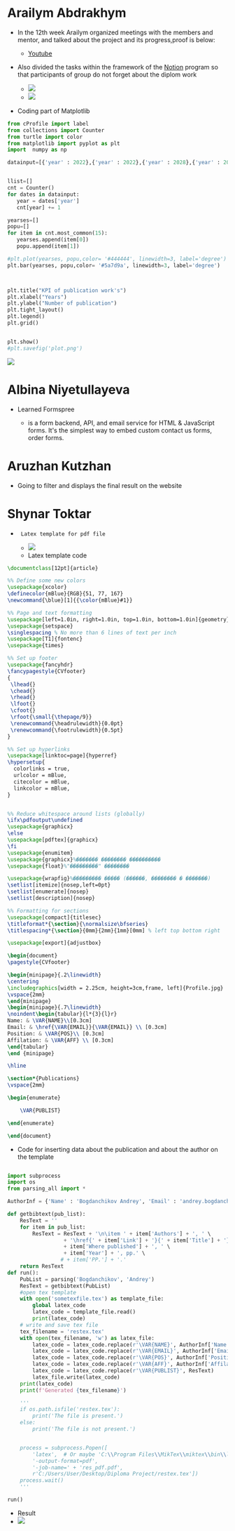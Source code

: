 # Arailym Abdrakhym
*    In the 12th week Arailym organized meetings with the members and mentor, and talked about the project and its progress,proof is below:
      + [Youtube](https://youtu.be/JjgyT0YKU1M)

*   Also divided the tasks within the framework of the [Notion](https://www.notion.so/c96f404fd204448ca2ba0e2da8b3b767?v=3b7a048427274732b44eaa8537c5ba3e) program so that participants of group do not forget about the diplom work
    + ![](https://github.com/SuleymanDemirelKazakhstan/diploma-project-april/blob/main/Diploma%20Document/figures/12.png)
    + ![](https://github.com/SuleymanDemirelKazakhstan/diploma-project-april/blob/main/Diploma%20Document/figures/12_1.png)

   * Coding part of Matplotlib
 ````py
 from cProfile import label
from collections import Counter
from turtle import color
from matplotlib import pyplot as plt
import  numpy as np

datainput=[{'year' : 2022},{'year' : 2022},{'year' : 2028},{'year' : 2028},{'year' : 2029},{'year' : 2023},{'year' : 2021},{'year' : 2020},{'year' : 2021}, {'year' : 2018},{'year' : 2019},{'year' : 2021},{'year' : 2020},{'year' : 2022}]


llist=[]
cnt = Counter()
for dates in datainput:
    year = dates['year']
    cnt[year] += 1

yearses=[]
popu=[]
for item in cnt.most_common(15):
    yearses.append(item[0])
    popu.append(item[1])

#plt.plot(yearses, popu,color= '#444444', linewidth=3, label='degree')
plt.bar(yearses, popu,color= '#5a7d9a', linewidth=3, label='degree')



plt.title("KPI of publication work's")
plt.xlabel("Years")
plt.ylabel("Number of publication")
plt.tight_layout()
plt.legend()
plt.grid() 


plt.show()
#plt.savefig('plot.png')
 ````
   ![](https://github.com/SuleymanDemirelKazakhstan/diploma-project-april/blob/main/Diploma%20Document/figures/matplotlibres.jpg)
      

# Albina Niyetullayeva
* Learned Formspree
  
   * is a form backend, API, and email service for HTML & JavaScript forms. It's the simplest way to embed custom contact us forms, order forms.
# Aruzhan Kutzhan

* Going to filter and displays the final result on the website


# Shynar Toktar
*      Latex template for pdf file
  
   + ![](https://github.com/SuleymanDemirelKazakhstan/diploma-project-april/blob/main/Diploma%20Document/figures/Sh_1.jpg)
   + Latex template code
````latex
\documentclass[12pt]{article}

%% Define some new colors
\usepackage{xcolor}
\definecolor{mBlue}{RGB}{51, 77, 167}
\newcommand{\blue}[1]{{\color{mBlue}#1}}

%% Page and text formatting
\usepackage[left=1.0in, right=1.0in, top=1.0in, bottom=1.0in]{geometry} % margins
\usepackage{setspace}
\singlespacing % No more than 6 lines of text per inch
\usepackage[T1]{fontenc}
\usepackage{times}

%% Set up footer
\usepackage{fancyhdr}
\fancypagestyle{CVfooter}
{
 \lhead{}
 \chead{}
 \rhead{}
 \lfoot{}
 \cfoot{}
 \rfoot{\small{\thepage/9}}
 \renewcommand{\headrulewidth}{0.0pt}
 \renewcommand{\footrulewidth}{0.5pt}
}

%% Set up hyperlinks
\usepackage[linktoc=page]{hyperref}
\hypersetup{
  colorlinks = true,
  urlcolor = mBlue,
  citecolor = mBlue,
  linkcolor = mBlue,
}


%% Reduce whitespace around lists (globally)
\ifx\pdfoutput\undefined
\usepackage{graphicx}
\else
\usepackage[pdftex]{graphicx}
\fi
\usepackage{enumitem}
\usepackage{graphicx}%������� �������� ����������
\usepackage{float}%"���������" ��������

\usepackage{wrapfig}%��������� ����� (������, �������� � �������)
\setlist[itemize]{nosep,left=0pt}
\setlist[enumerate]{nosep}
\setlist[description]{nosep}

%% Formatting for sections
\usepackage[compact]{titlesec}
\titleformat*{\section}{\normalsize\bfseries}
\titlespacing*{\section}{0mm}{2mm}{1mm}[0mm] % left top bottom right

\usepackage[export]{adjustbox}

\begin{document}
\pagestyle{CVfooter}

\begin{minipage}{.2\linewidth}
\centering
\includegraphics[width = 2.25cm, height=3cm,frame, left]{Profile.jpg}
\vspace{2mm}
\end{minipage}
\begin{minipage}{.7\linewidth}
\noindent\begin{tabular}{l*{3}{l}r}
Name: & \VAR{NAME}\\[0.3cm]
Email: & \href{\VAR{EMAIL}}{\VAR{EMAIL}} \\ [0.3cm]
Position: & \VAR{POS}\\ [0.3cm]
Affilation: & \VAR{AFF} \\ [0.3cm]
\end{tabular}
\end {minipage}

\hline

\section*{Publications}
\vspace{2mm}

\begin{enumerate}

    \VAR{PUBLIST}

\end{enumerate}

\end{document}
````
   + Code for inserting data about the publication and about the author on the template

````py

import subprocess
import os
from parsing_all import *

AuthorInf = {'Name' : 'Bogdanchikov Andrey', 'Email' : 'andrey.bogdanchikov@sdu.edu.kz', 'Position':'Associate Professor in Computer Sciences Department', 'Affilation':'Suleyman Demirel University'}

def getbibtext(pub_list):
    ResText = ''
    for item in pub_list:
        ResText = ResText + '\n\item ' + item['Authors'] + ', ' \
                  + '\href{' + item['Link'] + '}{' + item['Title'] + '}, '\
                  + item['Where published'] + ', ' \
                  + item['Year'] + ', pp.' \
                 # + item['PP.'] + '.'
    return ResText
def run():
    PubList = parsing('Bogdanchikov', 'Andrey')
    ResText = getbibtext(PubList)
    #open tex template
    with open('sometexfile.tex') as template_file:
        global latex_code
        latex_code = template_file.read()
        print(latex_code)
    # write and save tex file
    tex_filename = 'restex.tex'
    with open(tex_filename, 'w') as latex_file:
        latex_code = latex_code.replace(r'\VAR{NAME}', AuthorInf['Name'])
        latex_code = latex_code.replace(r'\VAR{EMAIL}', AuthorInf['Email'])
        latex_code = latex_code.replace(r'\VAR{POS}', AuthorInf['Position'])
        latex_code = latex_code.replace(r'\VAR{AFF}', AuthorInf['Affilation'])
        latex_code = latex_code.replace(r'\VAR{PUBLIST}', ResText)
        latex_file.write(latex_code)
    print(latex_code)
    print(f'Generated {tex_filename}')

    '''
    if os.path.isfile('restex.tex'):
        print('The file is present.')
    else:
        print('The file is not present.')


    process = subprocess.Popen([
        'latex',  # Or maybe 'C:\\Program Files\\MikTex\\miktex\\bin\\latex.exe
        '-output-format=pdf',
        '-job-name=' + 'res_pdf.pdf',
        r'C:/Users/User/Desktop/Diploma Project/restex.tex'])
    process.wait()
    '''

run()
````
+ Result
+ ![](https://github.com/SuleymanDemirelKazakhstan/diploma-project-april/blob/main/Diploma%20Document/figures/Sh_2.jpg)
